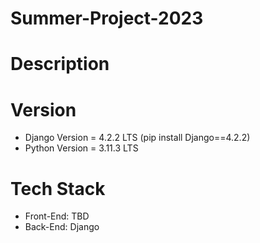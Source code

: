 # Summer-Project-2023

# Description

# Version
* Django Version = 4.2.2 LTS (pip install Django==4.2.2)
* Python Version = 3.11.3 LTS

# Tech Stack
- Front-End: TBD
- Back-End: Django

